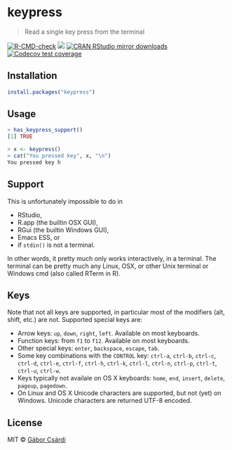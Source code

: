 
# keypress

> Read a single key press from the terminal

<!-- badges: start -->
[![R-CMD-check](https://github.com/gaborcsardi/keypress/actions/workflows/R-CMD-check.yaml/badge.svg)](https://github.com/gaborcsardi/keypress/actions/workflows/R-CMD-check.yaml)
[![](https://www.r-pkg.org/badges/version/cli)](https://www.r-pkg.org/pkg/cli)
[![CRAN RStudio mirror
downloads](https://cranlogs.r-pkg.org/badges/cli)](https://www.r-pkg.org/pkg/cli)
[![Codecov test
coverage](https://codecov.io/gh/gaborcsardi/keypress/branch/main/graph/badge.svg)](https://app.codecov.io/gh/gaborcsardi/keypress?branch=main)
<!-- badges: end -->

## Installation

```r
install.packages("keypress")
```

## Usage

```r
> has_keypress_support()
[1] TRUE
```

```r
> x <- keypress()
> cat("You pressed key", x, "\n")
You pressed key h
```

## Support

This is unfortunately impossible to do in
- RStudio,
- R.app (the builtin OSX GUI),
- RGui (the builtin Windows GUI),
- Emacs ESS, or
- if `stdin()` is not a terminal.

In other words, it pretty much only works interactively, in a terminal.
The terminal can be pretty much any Linux, OSX, or other Unix terminal or
Windows cmd (also called RTerm in R).

## Keys

Note that not all keys are supported, in particular most of the modifiers
(alt, shift, etc.) are not. Supported special keys are:
- Arrow keys: `up`, `down`, `right`, `left`. Available on most keyboards.
- Function keys: from `f1` to `f12`. Available on most keyboards.
- Other special keys: `enter`, `backspace`, `escape`, `tab`.
- Some key combinations with the `CONTROL` key: `ctrl-a`, `ctrl-b`,
  `ctrl-c`, `ctrl-d`, `ctrl-e`, `ctrl-f`, `ctrl-h`, `ctrl-k`, `ctrl-l`,
  `ctrl-n`, `ctrl-p`, `ctrl-t`, `ctrl-u`, `ctrl-w`.
- Keys typically not availale on OS X keyboards: `home`, `end`, `insert`,
  `delete`, `pageup`, `pagedown`.
- On Linux and OS X Unicode characters are supported, but not (yet) on
  Windows. Unicode characters are returned UTF-8 encoded.

## License

MIT © [Gábor Csárdi](https://github.com/gaborcsardi)
